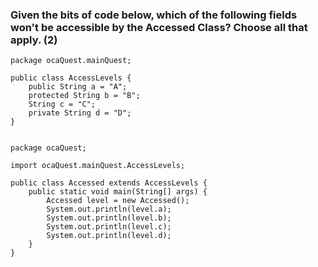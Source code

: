 ### Given the bits of code below, which of the following fields won't be accessible by the Accessed Class? Choose all that apply. (2)


```
package ocaQuest.mainQuest;

public class AccessLevels {
    public String a = "A";
    protected String b = "B";
    String c = "C";
    private String d = "D";
}


package ocaQuest;

import ocaQuest.mainQuest.AccessLevels;

public class Accessed extends AccessLevels {
    public static void main(String[] args) {
        Accessed level = new Accessed();
        System.out.println(level.a);
        System.out.println(level.b);
        System.out.println(level.c);
        System.out.println(level.d);
    }
}
```


